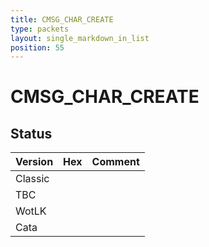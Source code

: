 ```yaml
---
title: CMSG_CHAR_CREATE
type: packets
layout: single_markdown_in_list
position: 55
---
```


# CMSG_CHAR_CREATE

## Status

Version | Hex | Comment
---------- | ---------- | ---------- 
Classic |  |  
TBC |  |  
WotLK |  |  
Cata |  |  
